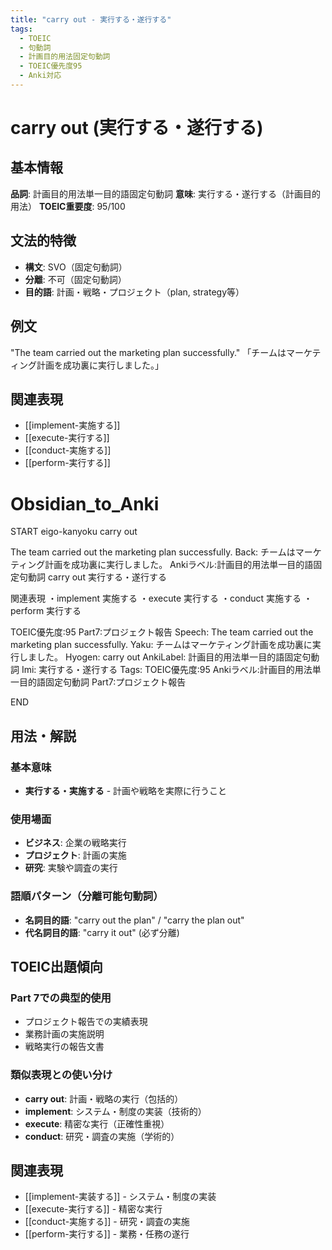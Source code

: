 ```yaml
---
title: "carry out - 実行する・遂行する"
tags:
  - TOEIC
  - 句動詞
  - 計画目的用法固定句動詞
  - TOEIC優先度95
  - Anki対応
---
```


# carry out (実行する・遂行する)

## 基本情報
**品詞**: 計画目的用法単一目的語固定句動詞
**意味**: 実行する・遂行する（計画目的用法）
**TOEIC重要度**: 95/100

## 文法的特徴
- **構文**: SVO（固定句動詞）
- **分離**: 不可（固定句動詞）
- **目的語**: 計画・戦略・プロジェクト（plan, strategy等）

## 例文
"The team carried out the marketing plan successfully."
「チームはマーケティング計画を成功裏に実行しました。」

## 関連表現
- [[implement-実施する]]
- [[execute-実行する]]
- [[conduct-実施する]]
- [[perform-実行する]]

# Obsidian_to_Anki
START
eigo-kanyoku
carry out

The team carried out the marketing plan successfully.
Back: 
チームはマーケティング計画を成功裏に実行しました。
Ankiラベル:計画目的用法単一目的語固定句動詞
carry out
実行する・遂行する

関連表現
・implement 実施する
・execute 実行する
・conduct 実施する
・perform 実行する

TOEIC優先度:95
Part7:プロジェクト報告
Speech: The team carried out the marketing plan successfully.
Yaku: チームはマーケティング計画を成功裏に実行しました。
Hyogen: carry out
AnkiLabel: 計画目的用法単一目的語固定句動詞
Imi: 実行する・遂行する
Tags: TOEIC優先度:95 Ankiラベル:計画目的用法単一目的語固定句動詞 Part7:プロジェクト報告
<!--ID: 1752926150184-->
END

## 用法・解説

### 基本意味
- **実行する・実施する** - 計画や戦略を実際に行うこと

### 使用場面
- **ビジネス**: 企業の戦略実行
- **プロジェクト**: 計画の実施
- **研究**: 実験や調査の実行

### 語順パターン（分離可能句動詞）
- **名詞目的語**: "carry out the plan" / "carry the plan out"
- **代名詞目的語**: "carry it out" (必ず分離)

## TOEIC出題傾向

### Part 7での典型的使用
- プロジェクト報告での実績表現
- 業務計画の実施説明
- 戦略実行の報告文書

### 類似表現との使い分け
- **carry out**: 計画・戦略の実行（包括的）
- **implement**: システム・制度の実装（技術的）
- **execute**: 精密な実行（正確性重視）
- **conduct**: 研究・調査の実施（学術的）

## 関連表現
- [[implement-実装する]] - システム・制度の実装
- [[execute-実行する]] - 精密な実行
- [[conduct-実施する]] - 研究・調査の実施
- [[perform-実行する]] - 業務・任務の遂行 